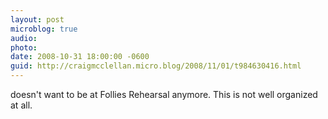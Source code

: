 ```yaml
---
layout: post
microblog: true
audio: 
photo: 
date: 2008-10-31 18:00:00 -0600
guid: http://craigmcclellan.micro.blog/2008/11/01/t984630416.html
---
```

doesn't want to be at Follies Rehearsal anymore.  This is not well organized at all.

